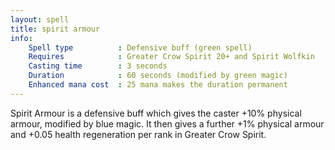 ```yaml
---
layout: spell
title: spirit armour
info:
    Spell type          : Defensive buff (green spell)
    Requires            : Greater Crow Spirit 20+ and Spirit Wolfkin
    Casting time        : 3 seconds
    Duration            : 60 seconds (modified by green magic)
    Enhanced mana cost  : 25 mana makes the duration permanent
---
```


Spirit Armour is a defensive buff which gives the caster +10% physical armour,
modified by blue magic.  It then gives a further +1% physical armour and +0.05 
health regeneration per rank in Greater Crow Spirit.
